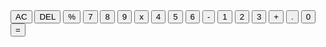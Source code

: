 <DOCTYPE html>
<html lang="en">
<head>
  <meta charset="UTF-8">
  <meta name="viewport" content="width=device-width, initial-scale=1.0">
  <meta http-equiv="X-UA-Compatible" content="ie=edge">
  <title>Calculator</title>
  <link href="style.css" rel="stylesheet">
  <script type="text/javascript" src="code.js" defer> </script>
</head>
<body>
  
  <div class="calculator-grid">
    <div class="output">
      <div data-previous-operand class="previous-operand"></div>
      <div data-current-operand class="previous-operand"></div>
    </div>
    <button data-all-clear class="span-two">AC</button>
    <button data-delete>DEL</button>
    <button data-operation>%</button>
    <button data-number>7</button>
    <button data-number>8</button>
    <button data-number>9</button>
    <button data-operation>x</button>
    <button data-number>4</button>
    <button data-number>5</button>
    <button data-number>6</button>
    <button data-operation>-</button>
    <button data-number>1</button>
    <button data-number>2</button>
    <button data-number>3</button>
    <button data-operation>+</button>
    <button data-number>.</button>
    <button data-number>0</button>
    <button data-equals class="span-two">=</button>
  </div>

</body>
</html>
